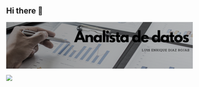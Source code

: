 ## Hi there 👋
<div id="header" align="center">
  <img decoding="async" src="https://github.com/Prihor95/Prihor95/blob/4a076c42484a5c78145ceb760d4a5cc74faffbaa/Data_analyst_Luis.png" width="800"/>

</div>

[![](https://img.shields.io/badge/LinkedIn-0077B5?style=for-the-badge&logo=linkedin&logoColor=white)](https://www.linkedin.com/in/luis-enrique-diaz-rojas-905604163/)

<!--

**Prihor95/Prihor95** is a ✨ _special_ ✨ repository because its `README.md` (this file) appears on your GitHub profile.

Here are some ideas to get you started:

- 🔭 I’m currently working on ...
- 🌱 I’m currently learning ...
- 👯 I’m looking to collaborate on ...
- 🤔 I’m looking for help with ...
- 💬 Ask me about ...
- 📫 How to reach me: ...
- 😄 Pronouns: ...
- ⚡ Fun fact: ...
-->
